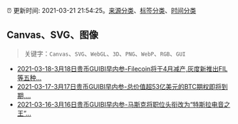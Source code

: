 :alarm_clock: 更新时间: 2021-03-21 21:54:25。[来源分类](../README.md)、[标签分类](../TAGS.md)、[时间分类](../TIMELINE.md)

## Canvas、SVG、图像


> 关键字：`Canvas`、`SVG`、`WebGL`、`3D`、`PNG`、`WebP`、`RGB`、`GUI`



- [2021-03-18-3月18日贵币GUIBI早内参-Filecoin将于4月减产,灰度新推出FIL等五种...](https://sec.thief.one/article_content?a_id=94663bba3404c3d7ad2e959042d6cf9f) 
- [2021-03-17-3月17日贵币GUIBI早内参-总价值超53亿美元的BTC期权即将到期,...](https://sec.thief.one/article_content?a_id=3e96466f518fd724e01af86e4292984e) 
- [2021-03-16-3月16日贵币GUIBI早内参-马斯克将职位头衔改为“特斯拉电音之王”...](https://sec.thief.one/article_content?a_id=859a68cf6c81ac6e357c0601c2b90dae) 